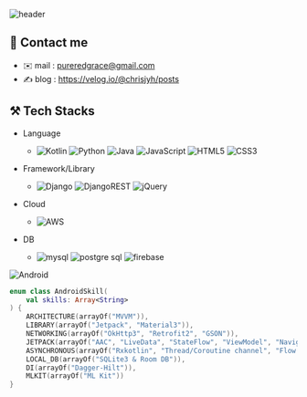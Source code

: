![header](https://capsule-render.vercel.app/api?type=venom&color=auto&text=Hello%20World&height=&animation=fadeIn)

## 🙂 Contact me
- ✉️ mail : pureredgrace@gmail.com
- ✍️ blog : https://velog.io/@chrisjyh/posts

## ⚒️ Tech Stacks
- Language 
  - ![Kotlin](https://img.shields.io/badge/kotlin-%237F52FF.svg?style=for-the-badge&logo=kotlin&logoColor=white)
![Python](https://img.shields.io/badge/python-3670A0?style=for-the-badge&logo=python&logoColor=ffdd54) ![Java](https://img.shields.io/badge/java-%23ED8B00.svg?style=for-the-badge&logo=openjdk&logoColor=white) ![JavaScript](https://img.shields.io/badge/javascript-%23323330.svg?style=for-the-badge&logo=javascript&logoColor=%23F7DF1E) ![HTML5](https://img.shields.io/badge/html5-%23E34F26.svg?style=for-the-badge&logo=html5&logoColor=white) ![CSS3](https://img.shields.io/badge/css3-%231572B6.svg?style=for-the-badge&logo=css3&logoColor=white)

- Framework/Library
  - ![Django](https://img.shields.io/badge/django-%23092E20.svg?style=for-the-badge&logo=django&logoColor=white) ![DjangoREST](https://img.shields.io/badge/DJANGO-REST-ff1709?style=for-the-badge&logo=django&logoColor=white&color=ff1709&labelColor=gray) ![jQuery](https://img.shields.io/badge/jquery-%230769AD.svg?style=for-the-badge&logo=jquery&logoColor=white)

- Cloud
  - ![AWS](https://img.shields.io/badge/AWS-%23FF9900.svg?style=for-the-badge&logo=amazon-aws&logoColor=white)

- DB
  - ![mysql](https://img.shields.io/badge/MySQL-005C84?style=for-the-badge&logo=mysql&logoColor=white) ![postgre sql](https://img.shields.io/badge/PostgreSQL-316192?style=for-the-badge&logo=postgresql&logoColor=white) ![firebase](https://img.shields.io/badge/Firebase-039BE5?style=for-the-badge&logo=Firebase&logoColor=white)
  


![Android](https://img.shields.io/badge/Android-3DDC84?style=for-the-badge&logo=android&logoColor=white)

```kotlin
enum class AndroidSkill(
    val skills: Array<String>
) {
    ARCHITECTURE(arrayOf("MVVM")),
    LIBRARY(arrayOf("Jetpack", "Material3")),
    NETWORKING(arrayOf("OkHttp3", "Retrofit2", "GSON")),
    JETPACK(arrayOf("AAC", "LiveData", "StateFlow", "ViewModel", "Navigation", "DataStore")),
    ASYNCHRONOUS(arrayOf("Rxkotlin", "Thread/Coroutine channel", "Flow Binding")),
    LOCAL_DB(arrayOf("SQLite3 & Room DB")),
    DI(arrayOf("Dagger-Hilt")),
    MLKIT(arrayOf("ML Kit"))
}
```
<!-- 
![my info](https://github-readme-stats.vercel.app/api?username=chrisjyh&theme=blue-green) ![my language](https://github-readme-stats.vercel.app/api/top-langs/?username=chrisjyh&theme=blue-green) -->
